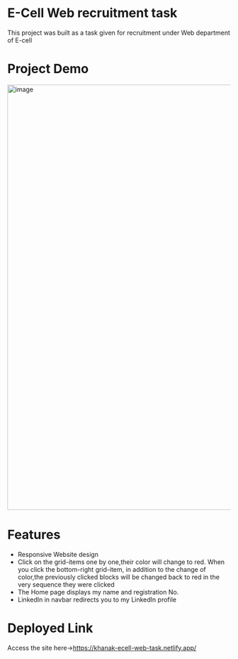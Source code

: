 # E-Cell Web recruitment task
This project was built as a task given for recruitment under Web department of E-cell

# Project Demo
<img width="960" alt="image" src="https://github.com/Khanak21/E-Cell-Task/assets/127039986/21d5ddff-3735-4d75-8f7f-b9e2da531a99">

# Features
- Responsive Website design
- Click on the grid-items one by one,their color will change to red. When you click the bottom-right grid-item, in addition to the change of color,the previously clicked blocks will be changed back to red in the very sequence they were clicked
- The Home page displays my name and registration No.
- LinkedIn in navbar redirects you to my LinkedIn profile

# Deployed Link
Access the site here->https://khanak-ecell-web-task.netlify.app/

